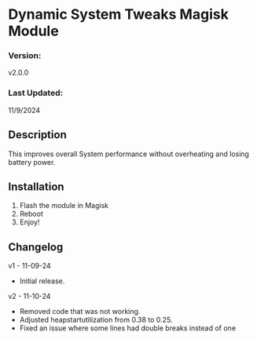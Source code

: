 # Dynamic System Tweaks Magisk Module

### Version:
v2.0.0

### Last Updated:
11/9/2024


## Description
This improves overall System performance without overheating and losing battery power.


## Installation 
1. Flash the module in Magisk
3. Reboot
4. Enjoy!

## Changelog
v1 - 11-09-24
- Initial release.

v2 - 11-10-24
- Removed code that was not working.
- Adjusted heapstartutilization from 0.38 to 0.25.
- Fixed an issue where some lines had double breaks instead of one


